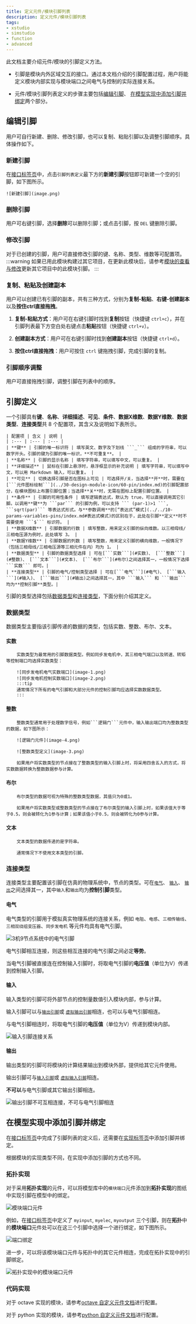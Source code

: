 ```yaml
---
title: 定义元件/模块引脚列表
description: 定义元件/模块引脚列表
tags:
- xstudio
- simstudio
- function
- advanced
---
```


此文档主要介绍元件/模块的引脚定义方法。

- 引脚是模块内外区域交互的接口。通过本文档介绍的引脚配置过程，用户将能定义模块内部实现与模块端口之间电气与控制的实际连接关系。

- 元件/模块引脚列表定义的步骤主要包括[编辑引脚](#编辑引脚)、 [在模型实现中添加引脚并绑定](#在模型实现中添加引脚并绑定)两个部分。

## 编辑引脚

用户可自行新建、删除、修改引脚，也可以复制、粘贴引脚以及调整引脚顺序。具体操作如下。

### 新建引脚

在[接口标签页](../../../40-workbench/20-function-zone/20-interface-tab/index.md)中，点击```引脚列表定义```最下方的**新建引脚**按钮即可新建一个空的引脚，如下图所示。

    ![新建引脚](image.png)

### 删除引脚

用户可右键引脚，选择**删除**可以删除引脚；或点击引脚，按 ```DEL``` 键删除引脚。

### 修改引脚

对于已创建的引脚，用户可直接修改引脚的键、名称、类型、维数等可配置项。
:::warning
如果已用此模块构建过其它项目，在更新此模块后，请参考[模块的查看与修改](../../50-module-reuse/index.md#模块的查看与修改)更新其它项目中的此模块引脚。
:::

### 复制、粘贴及创建副本

用户可以创建已有引脚的副本，共有三种方式，分别为**复制-粘贴**、**右键-创建副本**以及**按住ctrl直接拖拽**。

1. **复制-粘贴方式**：用户可在右键引脚时找到**复制**按钮（快捷键 ```ctrl+c```），并在引脚列表最下方空白处右键点击**粘贴**按钮（快捷键 ```ctrl+v```）。

2. **创建副本方式**：用户可在右键引脚时找到**创建副本**按钮（快捷键 ```ctrl+d```）。

3. **按住ctrl直接拖拽**：用户可按住 ```ctrl``` 键拖拽引脚，完成引脚的复制。

### 引脚顺序调整

用户可直接拖拽引脚，调整引脚在列表中的顺序。

## 引脚定义

一个引脚具有**键**、**名称**、**详细描述**、**可见**、**条件**、**数据X维数**、**数据Y维数**、**数据类型**、**连接类型**共 8 个配置项，其含义及说明如下表所示。

    | 配置项 | 含义 | 说明 |
    | :--- | :--- | :--- | 
    | **键** | 引脚的唯一标识符 | 填写英文、数字及下划线 ```_``` 组成的字符串，可以数字开头。引脚的键为引脚的唯一标识，**不可重复**。 | 
    | **名称** | 引脚的显示名称 | 填写字符串，可以填写中文，可以重复。 | 
    | **详细描述** | 鼠标在引脚上悬浮时，悬浮框显示的补充说明 | 填写字符串，可以填写中文，可以用 Markdown 输入，可以重复。 |
    | **可见** | 切换选择引脚是否在图标上可见 | 可选择开/关，当选择**开**时，需要在[```元件图标绘制```](../30-design-module-icon/60-pin/index.md)的引脚配置部分，在模块图标上布置引脚位置；当选择**关**时，无需在图标上配置引脚位置。 |
    | **条件** | 引脚的可用性条件 | 填写逻辑表达式，默认为 true，可以直接调用其它引脚。以调用**键**为 ```par``` 的引脚为例，可以支持 ``` (par-1)>1 ```, ```sqrt(par)``` 等表达式形式。与**参数调用**的[“表达式”模式](../../10-params-variables-pins/index.md#表达式模式)的区别在于，此处在引脚**定义**时不需要使用 ```$``` 标识符。 |
    | **数据X维数** | 引脚数据的行数 | 填写整数，用来定义引脚的纵向维数。以三相母线/三相电压源为例时，此处填写 3。 |
    | **数据Y维数** | 引脚数据的列数 | 填写整数，用来定义引脚的横向维数，一般情况下（包括三相母线/三相电压源等三相元件在内）均为 1。 |
    | **数据类型** | 引脚的数据类型选择 | 可在[```实数```](#实数)、 [```整数```](#整数)、 [```文本```](#文本)、 [```布尔```](#布尔)之间选择其一，一般情况下选择 ```实数``` 即可。|
    | **连接类型** | 引脚的电气/控制类型选择 | 可在[```电气```](#电气)、 [```输入```](#输入)、 [```输出```](#输出)之间选择其一，其中 ```输入``` 和 ```输出``` 均为**控制引脚**类型。|


引脚的类型选择包括[数据类型](#数据类型)和[连接类型](#连接类型)，下面分别介绍其定义。

### 数据类型
数据类型主要指该引脚传递的数据的类型，包括实数、整数、布尔、文本。

#### 实数
    
        实数类型为最常用的引脚数据类型。例如同步发电机中，其三相电气端口以及转速、转矩等控制端口均选择实数类型：

        ![同步发电机电气实数端口](image-1.png)
        ![同步发电机控制实数端口](image-2.png)
        :::tip
        通常情况下所有的电气引脚和大部分元件的控制引脚均应选择实数数据类型。
        :::
#### 整数

        整数类型通常用于处理数字信号，例如```逻辑门```元件中，输入输出端口均为整数类型的数据，如下图所示：

        ![逻辑门元件](image-4.png) 

        ![整数类型定义](image-3.png)
           
        如果用户将实数类型的节点接在了整数类型的输入引脚上时，将采用四舍五入的方式，将实数数据转换为整数数据参与计算。

#### 布尔

        布尔类型的数据可视为特殊的整数类型数据，其值只为0或1。
        
        如果用户将实数类型或整数类型的节点接在了布尔类型的输入引脚上时，如果该值大于等于0.5，则会被转化为1参与计算；如果该值小于0.5，则会被转化为0参与计算。

#### 文本

        文本类型的数据传递的是字符串。
        
        通常情况下不使用文本类型的引脚。

### 连接类型

连接类型主要配置该引脚在仿真的物理系统中，节点的类型。可在[```电气```](#电气)、 [```输入```](#输入)、 [```输出```](#输出)之间选择其一，其中```输入```和```输出```均为**控制引脚**类型。

#### 电气

电气类型的引脚用于模拟真实物理系统的连接关系，例如 ```电阻```、```电感```、```三相传输线```、```三相双绕组变压器```、```同步发电机``` 等元件均具有电气引脚。

![3机9节点系统中的电气引脚](image-5.png)

电气引脚相互连接，则这些相互连接的电气引脚之间必定**等势**。

当电气引脚被直接连在控制输入引脚时，将取电气引脚的**电压值**（单位为V）传递到控制输入引脚。


#### 输入

输入类型的引脚可将外部节点的控制量数值引入模块内部，参与计算。

输入引脚可以与[```输出引脚```](#输出)或 [```虚拟输出引脚```](../10-define-module-param-list/90-virtual-pin/index.md)相连，也可以与电气引脚相连。

与电气引脚相连时，将取电气引脚的**电压值**（单位为V）传递到模块内部。

![输入引脚连接关系](image-6.png)

#### 输出

输出类型的引脚可将模块的计算结果输出到模块外部，提供给其它元件使用。

输出引脚可与[```输入引脚```](#输入)或 [```虚拟输入引脚```](../10-define-module-param-list/90-virtual-pin/index.md)相连。

**不可以**与电气引脚或其它输出引脚相连。

![输出引脚不可互相连接，不可与电气引脚相连](image-7.png)




## 在模型实现中添加引脚并绑定

在[接口标签页](../../../40-workbench/20-function-zone/20-interface-tab/index.md)中完成了引脚列表的定义后，还需要在[实现标签页](../../../40-workbench/20-function-zone/30-design-tab/index.md)中添加引脚并绑定。

根据模块的实现类型不同，在实现中添加引脚的方式也不同。

### 拓扑实现

对于采用**拓扑实现**的元件，可以将模型库中的```模块端口```元件添加到**拓扑实现**的图纸中实现引脚在模型中的绑定。

![模块端口元件](image-8.png)

例如，在[接口标签页](../../../40-workbench/20-function-zone/20-interface-tab/index.md)中定义了 ```myinput```, ```myelec```, ```myoutput``` 三个引脚，则在**拓扑**中的**模块端口**元件处可以在这三个引脚中选择一个进行绑定，如下图所示。

![端口绑定](image-10.png)

进一步，可以将该模块端口元件与拓扑中的其它元件相连，完成在拓扑实现中的引脚绑定。

![拓扑实现中的模块端口元件](image-9.png)

### 代码实现

对于 octave 实现的模块，请参考[octave 自定义元件文档](../../../../../20-emtlab/50-emts/50-user-defined/10-octave-control/index.md)进行配置。

对于 python 实现的模块，请参考[python 自定义元件文档](../../../../../20-emtlab/50-emts/50-user-defined/20-python-control/index.md)进行配置。


